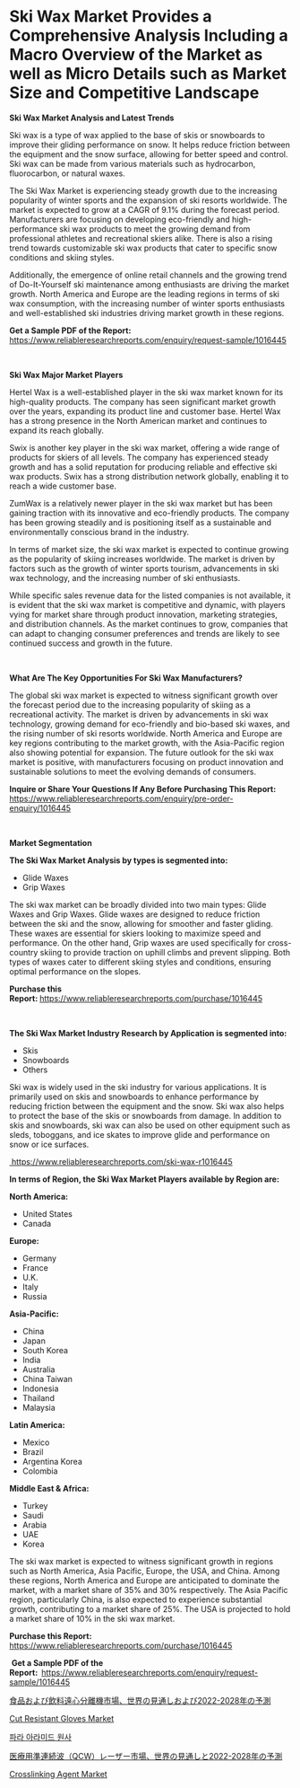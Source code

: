 <p><h1>Ski Wax Market Provides a Comprehensive Analysis Including a Macro Overview of the Market as well as Micro Details such as Market Size and Competitive Landscape</h1></p><p><strong>Ski Wax Market Analysis and Latest Trends</strong></p>
<p><p>Ski wax is a type of wax applied to the base of skis or snowboards to improve their gliding performance on snow. It helps reduce friction between the equipment and the snow surface, allowing for better speed and control. Ski wax can be made from various materials such as hydrocarbon, fluorocarbon, or natural waxes.</p><p>The Ski Wax Market is experiencing steady growth due to the increasing popularity of winter sports and the expansion of ski resorts worldwide. The market is expected to grow at a CAGR of 9.1% during the forecast period. Manufacturers are focusing on developing eco-friendly and high-performance ski wax products to meet the growing demand from professional athletes and recreational skiers alike. There is also a rising trend towards customizable ski wax products that cater to specific snow conditions and skiing styles.</p><p>Additionally, the emergence of online retail channels and the growing trend of Do-It-Yourself ski maintenance among enthusiasts are driving the market growth. North America and Europe are the leading regions in terms of ski wax consumption, with the increasing number of winter sports enthusiasts and well-established ski industries driving market growth in these regions.</p></p>
<p><strong>Get a Sample PDF of the Report:&nbsp;</strong> <a href="https://www.reliableresearchreports.com/enquiry/request-sample/1016445">https://www.reliableresearchreports.com/enquiry/request-sample/1016445</a></p>
<p>&nbsp;</p>
<p><strong>Ski Wax Major Market Players</strong></p>
<p><p>Hertel Wax is a well-established player in the ski wax market known for its high-quality products. The company has seen significant market growth over the years, expanding its product line and customer base. Hertel Wax has a strong presence in the North American market and continues to expand its reach globally.</p><p>Swix is another key player in the ski wax market, offering a wide range of products for skiers of all levels. The company has experienced steady growth and has a solid reputation for producing reliable and effective ski wax products. Swix has a strong distribution network globally, enabling it to reach a wide customer base.</p><p>ZumWax is a relatively newer player in the ski wax market but has been gaining traction with its innovative and eco-friendly products. The company has been growing steadily and is positioning itself as a sustainable and environmentally conscious brand in the industry.</p><p>In terms of market size, the ski wax market is expected to continue growing as the popularity of skiing increases worldwide. The market is driven by factors such as the growth of winter sports tourism, advancements in ski wax technology, and the increasing number of ski enthusiasts.</p><p>While specific sales revenue data for the listed companies is not available, it is evident that the ski wax market is competitive and dynamic, with players vying for market share through product innovation, marketing strategies, and distribution channels. As the market continues to grow, companies that can adapt to changing consumer preferences and trends are likely to see continued success and growth in the future.</p></p>
<p>&nbsp;</p>
<p><strong>What Are The Key Opportunities For Ski Wax Manufacturers?</strong></p>
<p><p>The global ski wax market is expected to witness significant growth over the forecast period due to the increasing popularity of skiing as a recreational activity. The market is driven by advancements in ski wax technology, growing demand for eco-friendly and bio-based ski waxes, and the rising number of ski resorts worldwide. North America and Europe are key regions contributing to the market growth, with the Asia-Pacific region also showing potential for expansion. The future outlook for the ski wax market is positive, with manufacturers focusing on product innovation and sustainable solutions to meet the evolving demands of consumers.</p></p>
<p><strong>Inquire or Share Your Questions If Any Before Purchasing This Report:</strong> <a href="https://www.reliableresearchreports.com/enquiry/pre-order-enquiry/1016445">https://www.reliableresearchreports.com/enquiry/pre-order-enquiry/1016445</a></p>
<p>&nbsp;</p>
<p><strong>Market Segmentation</strong></p>
<p><strong>The Ski Wax Market Analysis by types is segmented into:</strong></p>
<p><ul><li>Glide Waxes</li><li>Grip Waxes</li></ul></p>
<p><p>The ski wax market can be broadly divided into two main types: Glide Waxes and Grip Waxes. Glide waxes are designed to reduce friction between the ski and the snow, allowing for smoother and faster gliding. These waxes are essential for skiers looking to maximize speed and performance. On the other hand, Grip waxes are used specifically for cross-country skiing to provide traction on uphill climbs and prevent slipping. Both types of waxes cater to different skiing styles and conditions, ensuring optimal performance on the slopes.</p></p>
<p><strong>Purchase this Report:&nbsp;</strong><a href="https://www.reliableresearchreports.com/purchase/1016445">https://www.reliableresearchreports.com/purchase/1016445</a></p>
<p>&nbsp;</p>
<p><strong>The Ski Wax Market Industry Research by Application is segmented into:</strong></p>
<p><ul><li>Skis</li><li>Snowboards</li><li>Others</li></ul></p>
<p><p>Ski wax is widely used in the ski industry for various applications. It is primarily used on skis and snowboards to enhance performance by reducing friction between the equipment and the snow. Ski wax also helps to protect the base of the skis or snowboards from damage. In addition to skis and snowboards, ski wax can also be used on other equipment such as sleds, toboggans, and ice skates to improve glide and performance on snow or ice surfaces.</p></p>
<p><a href="https://www.reliableresearchreports.com/ski-wax-r1016445">&nbsp;https://www.reliableresearchreports.com/ski-wax-r1016445</a></p>
<p><strong>In terms of Region, the Ski Wax Market Players available by Region are:</strong></p>
<p>
    <p> <strong> North America: </strong>
        <ul>
            <li>United States</li>
            <li>Canada</li>
        </ul>
        </p> 
    <p> <strong> Europe: </strong>
        <ul>
            <li>Germany</li>
            <li>France</li>
            <li>U.K.</li>
            <li>Italy</li>
            <li>Russia</li>
        </ul>
        </p> 
    <p> <strong> Asia-Pacific: </strong>
        <ul>
            <li>China</li>
            <li>Japan</li>
            <li>South Korea</li>
            <li>India</li>
            <li>Australia</li>
            <li>China Taiwan</li>
            <li>Indonesia</li>
            <li>Thailand</li>
            <li>Malaysia</li>
        </ul>
        </p> 
    <p> <strong> Latin America: </strong>
        <ul>
            <li>Mexico</li>
            <li>Brazil</li>
            <li>Argentina Korea</li>
            <li>Colombia</li>
        </ul>
        </p> 
    <p> <strong> Middle East & Africa: </strong>
        <ul>
            <li>Turkey</li>
            <li>Saudi</li>
            <li>Arabia</li>
            <li>UAE</li>
            <li>Korea</li>
        </ul>
    </p>
    </p>
<p><p>The ski wax market is expected to witness significant growth in regions such as North America, Asia Pacific, Europe, the USA, and China. Among these regions, North America and Europe are anticipated to dominate the market, with a market share of 35% and 30% respectively. The Asia Pacific region, particularly China, is also expected to experience substantial growth, contributing to a market share of 25%. The USA is projected to hold a market share of 10% in the ski wax market.</p></p>
<p><strong>Purchase this Report: </strong><a href="https://www.reliableresearchreports.com/purchase/1016445">https://www.reliableresearchreports.com/purchase/1016445</a></p>
<p>&nbsp;<strong>Get a Sample PDF of the Report:&nbsp;&nbsp;</strong><a href="https://www.reliableresearchreports.com/enquiry/request-sample/1016445">https://www.reliableresearchreports.com/enquiry/request-sample/1016445</a></p>
<p><strong></strong></p>
<p><p><a href="https://github.com/AaronVargas43/Market-Research-Report-List-2/blob/main/5594642130666.md">食品および飲料遠心分離機市場、世界の見通しおよび2022-2028年の予測</a></p><p><a href="https://github.com/Angelnienowdseej3e45z3p8c/Market-Research-Report-List-3/blob/main/cut-resistant-gloves-market.md">Cut Resistant Gloves Market</a></p><p><a href="https://github.com/dollarearner151/Market-Research-Report-List-1/blob/main/3990211119011.md">파라 아라미드 원사</a></p><p><a href="https://github.com/oqoeusbvpadwjs08/Market-Research-Report-List-2/blob/main/5736157130665.md">医療用準連続波（QCW）レーザー市場、世界の見通しと2022-2028年の予測</a></p><p><a href="https://github.com/angeliabkratze/Market-Research-Report-List-1/blob/main/crosslinking-agent-market.md">Crosslinking Agent Market</a></p></p>